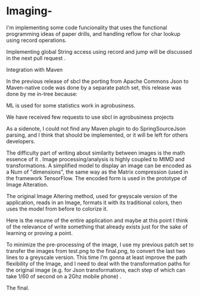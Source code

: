 # Imaging-

I'm implementing some code funcionality that uses the functional programming ideas of paper drills, and handling reflow for char lookup using record operations.

Implementing global String access using record and jump will be discussed in the next pull request .

Integration with Maven

In the previous release of sbcl the porting from Apache Commons Json to Maven-native code was done by a separate patch set, this release was done by me in-tree because:

ML is used for some statistics work in agrobusiness.

We have received few requests to use sbcl in agrobusiness projects

As a sidenote, I could not find any Maven plugin to do SpringSourceJson parsing, and I think that should be implemented, or it will be left for others developers. 

The difficulty part of writing about similarity between images is the math essence of it . Image processing/analysis is highly coupled to MIMD and transformations. A simplified model to display an image can be encoded as a Num of "dimensions", the same way as the Matrix compression (used in the framework TensorFlow. The encoded form is used in the prototype of Image Alteration.

The original Image Altering method, used for greyscale version of the application, reads in an Image, formats it with its traditional colors, then uses the model from before to colorize it.

Here is the resume of the entire application and maybe at this point I think  of the relevance of write something that already exists just for the sake of learning or proving a point.

To minimize the pre-processing of the image, I use my previous patch set to transfer the images from test.png to the final.png, to convert the last two lines to a greyscale version. This time I’m gonna at least improve the path flexibility of the Image, and I need to deal with the transformation paths for the original image (e.g. for Json transformations, each step of which can take 1/60 of second on a 2Ghz mobile phone) .

The final.
